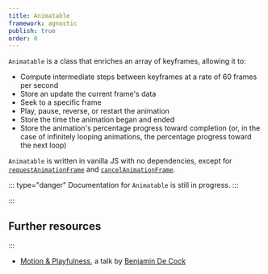```yaml
---
title: Animatable
framework: agnostic
publish: true
order: 0
---
```


`Animatable` is a class that enriches an array of keyframes, allowing it to:
- Compute intermediate steps between keyframes at a rate of 60 frames per second
- Store an update the current frame's data
- Seek to a specific frame
- Play, pause, reverse, or restart the animation
- Store the time the animation began and ended
- Store the animation's percentage progress toward completion (or, in the case of infinitely looping animations, the percentage progress toward the next loop)

`Animatable` is written in vanilla JS with no dependencies, except for [`requestAnimationFrame`](https://developer.mozilla.org/en-US/docs/Web/API/window/requestAnimationFrame) and [`cancelAnimationFrame`](https://developer.mozilla.org/en-US/docs/Web/API/window/cancelAnimationFrame).

::: type="danger"
Documentation for `Animatable` is still in progress.
:::

:::
## Further resources
:::

- [Motion & Playfulness](https://vimeo.com/282452432), a talk by [Benjamin De Cock](https://twitter.com/bdc)
